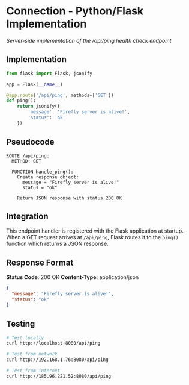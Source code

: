 # Connection - Python/Flask Implementation
*Server-side implementation of the /api/ping health check endpoint*

## Implementation

```python
from flask import Flask, jsonify

app = Flask(__name__)

@app.route('/api/ping', methods=['GET'])
def ping():
    return jsonify({
        'message': 'Firefly server is alive!',
        'status': 'ok'
    })
```

## Pseudocode

```
ROUTE /api/ping:
  METHOD: GET

  FUNCTION handle_ping():
    Create response object:
      message = "Firefly server is alive!"
      status = "ok"

    Return JSON response with status 200 OK
```

## Integration

This endpoint handler is registered with the Flask application at startup. When a GET request arrives at `/api/ping`, Flask routes it to the `ping()` function which returns a JSON response.

## Response Format

**Status Code**: 200 OK
**Content-Type**: application/json

```json
{
  "message": "Firefly server is alive!",
  "status": "ok"
}
```

## Testing

```bash
# Test locally
curl http://localhost:8080/api/ping

# Test from network
curl http://192.168.1.76:8080/api/ping

# Test from internet
curl http://185.96.221.52:8080/api/ping
```
